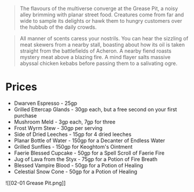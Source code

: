 >  The flavours of the multiverse converge at the Grease Pit, a noisy alley brimming with planar street food. Creatures come from far and wide to sample its delights or hawk them to hungry customers over the hubbub of the daily crowds.

> All manner of scents caress your nostrils. You can hear the sizzling of meat skewers from a nearby stall, boasting about how its oil is taken straight from the battlefields of Acheron. A nearby fiend roasts mystery meat above a blazing fire. A mind flayer salts massive abyssal chicken kebabs before passing them to a salivating ogre.

# Prices
- Dwarven Espresso - 25gp
- Grilled Ettercap Glands - 30gp each, but a free second on your first purchase
- Mushroom Meld - 3gp each, 7gp for three
- Frost Wyrm Stew - 30gp per serving
- Side of Dried Leeches - 15gp for 4 dried leeches
- Planar Bottle of Water - 150gp for a Decanter of Endless Water
- Grilled Sunflies - 150gp for Keoghtom's Ointment
- Faerie Blessed Cupcake - 50gp for a Spell Scroll of Faerie Fire
- Jug of Lava from the Styx - 75gp for a Potion of Fire Breath
- Blessed Vampire Blood - 50gp for a Potion of Healing
- Celestial Snow Cone - 50gp for a Potion of Healing

![[02-01 Grease Pit.png]]